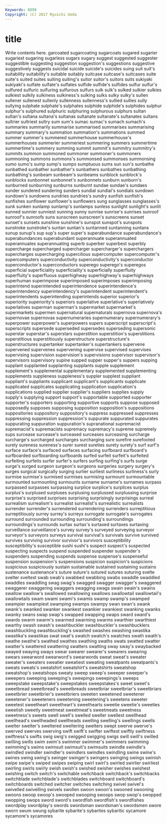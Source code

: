 ```yaml
---
Keywords: 8899 
Copyright: (C) 2017 Ryuichi Ueda
---
```


# title

Write contents here.
garcoated sugarcoating sugarcoats sugared sugarier sugariest sugaring
sugarless sugars sugary suggest suggested suggester suggestible suggesting suggestion suggestion's
suggestions suggestive suggestively suggests suicidal suicide suicide's suicides suing suit
suit's suitability suitability's suitable suitably suitcase suitcase's suitcases suite suite's
suited suites suiting suiting's suitor suitor's suitors suits sukiyaki sukiyaki's
sulfate sulfate's sulfates sulfide sulfide's sulfides sulfur sulfur's sulfured sulfuric
sulfuring sulfurous sulfurs sulk sulk's sulked sulkier sulkies sulkiest sulkily
sulkiness sulkiness's sulking sulks sulky sulky's sullen sullener sullenest sullenly
sullenness sullenness's sullied sullies sully sullying sulphate sulphate's sulphates sulphide
sulphide's sulphides sulphur sulphur's sulphured sulphuric sulphuring sulphurous sulphurs sultan
sultan's sultana sultana's sultanas sultanate sultanate's sultanates sultans sultrier sultriest
sultry sum sum's sumac sumac's sumach sumach's summaries summarily summarise
summarised summarises summarising summary summary's summation summation's summations summed summer
summer's summered summerhouse summerhouse's summerhouses summerier summeriest summering summers summertime
summertime's summery summing summit summit's summitry summitry's summits summon summoned
summoner summoner's summoners summoning summons summons's summonsed summonses summonsing sumo
sumo's sump sump's sumps sumptuous sums sun sun's sunbathe sunbathed
sunbather sunbather's sunbathers sunbathes sunbathing sunbathing's sunbeam sunbeam's sunbeams sunblock
sunblock's sunblocks sunbonnet sunbonnet's sunbonnets sunburn sunburn's sunburned sunburning sunburns
sunburnt sundae sundae's sundaes sunder sundered sundering sunders sundial sundial's
sundials sundown sundown's sundowns sundries sundries's sundry sunfish sunfish's sunfishes
sunflower sunflower's sunflowers sung sunglasses sunglasses's sunk sunken sunlamp sunlamp's
sunlamps sunless sunlight sunlight's sunlit sunned sunnier sunniest sunning sunny
sunrise sunrise's sunrises sunroof sunroof's sunroofs suns sunscreen sunscreen's sunscreens
sunset sunset's sunsets sunshine sunshine's sunspot sunspot's sunspots sunstroke sunstroke's
suntan suntan's suntanned suntanning suntans sunup sunup's sup sup's super
super's superabundance superabundance's superabundances superabundant superannuate superannuated superannuates superannuating superb
superber superbest superbly supercharge supercharged supercharger supercharger's superchargers supercharges supercharging
supercilious supercomputer supercomputer's supercomputers superconductivity superconductivity's superconductor superconductor's superconductors superego
superego's superegos superficial superficiality superficiality's superficially superfluity superfluity's superfluous superhighway
superhighway's superhighways superhuman superimpose superimposed superimposes superimposing superintend superintended superintendence
superintendence's superintendency superintendency's superintendent superintendent's superintendents superintending superintends superior superior's
superiority superiority's superiors superlative superlative's superlatively superlatives superman superman's supermarket
supermarket's supermarkets supermen supernatural supernaturals supernova supernova's supernovae supernovas supernumeraries
supernumerary supernumerary's superpower superpower's superpowers supers superscript superscript's superscripts supersede
superseded supersedes superseding supersonic superstar superstar's superstars superstition superstition's superstitions
superstitious superstitiously superstructure superstructure's superstructures supertanker supertanker's supertankers supervene supervened
supervenes supervening supervise supervised supervises supervising supervision supervision's supervisions supervisor
supervisor's supervisors supervisory supine supped supper supper's suppers supping supplant
supplanted supplanting supplants supple supplement supplement's supplemental supplementary supplemented supplementing
supplements suppleness suppleness's suppler supplest suppliant suppliant's suppliants supplicant supplicant's
supplicants supplicate supplicated supplicates supplicating supplication supplication's supplications supplied supplier
supplier's suppliers supplies supply supply's supplying support support's supportable supported
supporter supporter's supporters supporting supportive supports suppose supposed supposedly supposes
supposing supposition supposition's suppositions suppositories suppository suppository's suppress suppressed suppresses
suppressing suppression suppression's suppurate suppurated suppurates suppurating suppuration suppuration's supranational
supremacist supremacist's supremacists supremacy supremacy's supreme supremely sups surcease surcease's
surceased surceases surceasing surcharge surcharge's surcharged surcharges surcharging sure surefire
surefooted surely sureness sureness's surer surest sureties surety surety's surf
surf's surface surface's surfaced surfaces surfacing surfboard surfboard's surfboarded surfboarding
surfboards surfed surfeit surfeit's surfeited surfeiting surfeits surfer surfer's surfers
surfing surfing's surfs surge surge's surged surgeon surgeon's surgeons surgeries
surgery surgery's surges surgical surgically surging surlier surliest surliness surliness's
surly surmise surmise's surmised surmises surmising surmount surmountable surmounted surmounting
surmounts surname surname's surnames surpass surpassed surpasses surpassing surplice surplice's
surplices surplus surplus's surplused surpluses surplusing surplussed surplussing surprise surprise's
surprised surprises surprising surprisingly surprisings surreal surrealism surrealism's surrealist surrealist's
surrealistic surrealists surrender surrender's surrendered surrendering surrenders surreptitious surreptitiously surrey
surrey's surreys surrogate surrogate's surrogates surround surrounded surrounding surrounding's surroundings
surroundings's surrounds surtax surtax's surtaxed surtaxes surtaxing surveillance surveillance's survey
survey's surveyed surveying surveyor surveyor's surveyors surveys survival survival's survivals
survive survived survives surviving survivor survivor's survivors susceptibility susceptibility's susceptible
sushi sushi's suspect suspect's suspected suspecting suspects suspend suspended suspender
suspender's suspenders suspending suspends suspense suspense's suspenseful suspension suspension's suspensions
suspicion suspicion's suspicions suspicious suspiciously sustain sustainable sustained sustaining sustains
sustenance sustenance's suture suture's sutured sutures suturing svelte svelter sveltest
swab swab's swabbed swabbing swabs swaddle swaddled swaddles swaddling swag
swag's swagged swagger swagger's swaggered swaggerer swaggering swaggers swagging swags
swain swain's swains swallow swallow's swallowed swallowing swallows swallowtail swallowtail's
swallowtails swam swami swami's swamis swamp swamp's swamped swampier swampiest
swamping swamps swampy swan swan's swank swank's swanked swanker swankest
swankier swankiest swanking swanks swanky swans swap swap's swapped swapping
swaps sward sward's swards swarm swarm's swarmed swarming swarms swarthier
swarthiest swarthy swash swash's swashbuckler swashbuckler's swashbucklers swashbuckling swashbuckling's swashed
swashes swashing swastika swastika's swastikas swat swat's swatch swatch's swatches
swath swath's swathe swathe's swathed swathes swathing swaths swats swatted
swatter swatter's swattered swattering swatters swatting sway sway's swaybacked swayed
swaying sways swear swearer swearer's swearers swearing swears swearword swearword's
swearwords sweat sweat's sweater sweater's sweaters sweatier sweatiest sweating sweatpants
sweatpants's sweats sweats's sweatshirt sweatshirt's sweatshirts sweatshop sweatshop's sweatshops sweaty
sweep sweep's sweeper sweeper's sweepers sweeping sweeping's sweepings sweepings's sweeps
sweepstake sweepstake's sweepstakes sweepstakes's sweet sweet's sweetbread sweetbread's sweetbreads sweetbriar
sweetbriar's sweetbriars sweetbrier sweetbrier's sweetbriers sweeten sweetened sweetener sweetener's sweeteners
sweetening sweetening's sweetens sweeter sweetest sweetheart sweetheart's sweethearts sweetie sweetie's
sweeties sweetish sweetly sweetmeat sweetmeat's sweetmeats sweetness sweetness's sweets swell
swell's swelled sweller swellest swellhead swellhead's swellheaded swellheads swelling swelling's
swellings swells swelter swelter's sweltered sweltering swelters swept swerve swerve's
swerved swerves swerving swift swift's swifter swiftest swiftly swiftness swiftness's
swifts swig swig's swigged swigging swigs swill swill's swilled swilling
swills swim swim's swimmer swimmer's swimmers swimming swimming's swims swimsuit
swimsuit's swimsuits swindle swindle's swindled swindler swindler's swindlers swindles swindling
swine swine's swines swing swing's swinger swinger's swingers swinging swings
swinish swipe swipe's swiped swipes swiping swirl swirl's swirled swirlier
swirliest swirling swirls swirly swish swish's swished swisher swishes swishest
swishing switch switch's switchable switchback switchback's switchbacks switchblade switchblade's switchblades
switchboard switchboard's switchboards switched switcher switches switching swivel swivel's swivelled
swivelling swivels swollen swoon swoon's swooned swooning swoons swoop swoop's
swooped swooping swoops swop swop's swopped swopping swops sword sword's
swordfish swordfish's swordfishes swordplay swordplay's swords swordsman swordsman's swordsmen swore
sworn swum swung sybarite sybarite's sybarites sybaritic sycamore sycamore's sycamores
